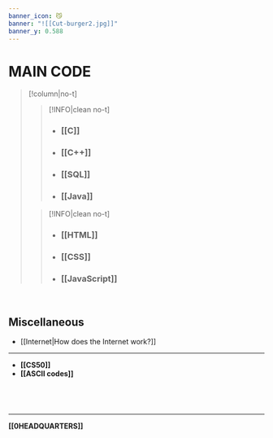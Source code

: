 ```yaml
---
banner_icon: 😼
banner: "![[Cut-burger2.jpg]]"
banner_y: 0.588
---
```

# MAIN CODE
>[!column|no-t]
>>[!INFO|clean no-t]
>>- ### **[[C]]**
>>- ### **[[C++]]**
>>- ### **[[SQL]]**
>>- ### **[[Java]]**
>
>>[!INFO|clean no-t]
>>- ### **[[HTML]]**
>>- ### **[[CSS]]**
>>- ### **[[JavaScript]]**

<br>

## Miscellaneous
- [[Internet|How does the Internet work?]]

---
- **[[CS50]]**
- **[[ASCII codes]]**

# 

<br>

---

**[[0HEADQUARTERS]]**
